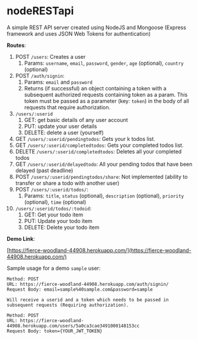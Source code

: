 # nodeRESTapi

A simple REST API server created using NodeJS and Mongoose (Express framework and uses JSON Web Tokens for authentication)

**Routes**:
1. POST `/users`: Creates a user
	1. Params: `username`, `email`, `password`, `gender`, `age` (optional), `country` (optional)
2. POST `/auth/signin`: 
    1. Params: `email` and `password`
    2. Returns (if successful) an object containing a token with a subsequent authorized requests containing token as a param. This token must be passed as a parameter (key: `token`) in the body of all requests that require authorization.
3. `/users/:userid`
    1. GET: get basic details of any user account
    2. PUT: update your user details
    3. DELETE: delete a user (yourself)
4. GET `/users/:userid/pendingtodos`: Gets your k todos list.
5. GET `/users/:userid/completedtodos`: Gets your completed todos list.
6. DELETE `/users/:userid/completedtodos`: Deletes all your completed todos
7. GET `/users/:userid/delayedtodo`: All your pending todos that have been delayed (past deadline)
8. POST `/users/:userid/pendingtodos/share`: Not implemented (ability to transfer or share a todo with another user)
9. POST `/users/:userid/todos/`:
	1. Params: `title`, `status` (optional), `description` (optional), `priority` (optional), `time` (optional)
10. `/users/:userid/todos/:todoid`:
    1. GET: Get your todo item
    2. PUT: Update your todo item
    3. DELETE: Delete your todo item

**Demo Link**: 

[https://fierce-woodland-44908.herokuapp.com/](https://fierce-woodland-44908.herokuapp.com/)

Sample usage for a demo `sample` user: 
```
Method: POST 
URL: https://fierce-woodland-44908.herokuapp.com/auth/signin/ 
Request Body: email=sample%40sample.com&password=sample

Will receive a userid and a token which needs to be passed in subsequent requests (Requiring authorization).
```

```
Method: POST 
URL: https://fierce-woodland-44908.herokuapp.com/users/5a0ca3cae3491000148153cc 
Request Body: token={YOUR_JWT_TOKEN}
```






